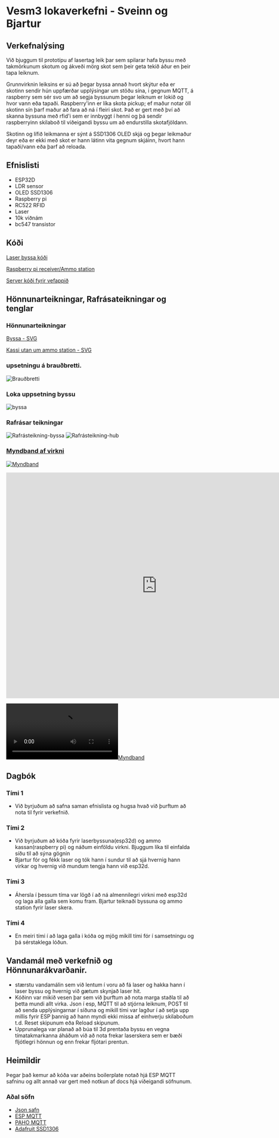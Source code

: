 # Vesm3 lokaverkefni - Sveinn og Bjartur

## Verkefnalýsing

Við bjuggum til prototípu af lasertag leik þar sem spilarar hafa byssu með takmörkunum skotum og ákveði mörg skot sem þeir geta tekið áður en þeir tapa leiknum.

Grunnvirknin leiksins er sú að þegar byssa annað hvort skýtur eða er skotinn sendir hún uppfærðar upplýsingar um stöðu sína, i gegnum MQTT, á raspberry sem sér svo um að segja byssunum þegar leiknum er lokið og hvor vann eða tapaði. Raspberry'inn er líka skota pickup; ef maður notar öll skotinn sín þarf maður að fara að ná í fleiri skot. Það er gert með því að skanna byssuna með rfid'i sem er innbyggt í henni og þá sendir raspberryinn skilaboð til viðeigandi byssu um að endurstilla skotafjöldann. 

Skotinn og lífið leikmanna er sýnt á SSD1306 OLED skjá og þegar leikmaður deyr eða er ekki með skot er hann látinn vita gegnum skjáinn, hvort hann tapaði/vann eða þarf að reloada.


## Efnislisti
- ESP32D
- LDR sensor
- OLED SSD1306
- Raspberry pi 
- RC522 RFID
- Laser
- 10k viðnám
- bc547 transistor

## Kóði
[Laser byssa kóði](https://github.com/sveinnoli/vesm3_lokaverkefni/blob/main/esp32/mqtt_client/mqtt_client.ino)

[Raspberry pi receiver/Ammo station](https://github.com/sveinnoli/vesm3_lokaverkefni/blob/main/lasertag_raspberrypi.py)

[Server kóði fyrir vefappið](https://github.com/sveinnoli/vesm3_lokaverkefni/blob/main/app.py)

## Hönnunarteikningar, Rafrásateikningar og tenglar
### Hönnunarteikningar
[Byssa - SVG](https://github.com/sveinnoli/vesm3_lokaverkefni/blob/main/gun.svg)

[Kassi utan um ammo station - SVG](https://github.com/sveinnoli/vesm3_lokaverkefni/blob/main/amohub.svg)

### upsetningu á brauðbretti.
![Brauðbretti](https://github.com/sveinnoli/vesm3_lokaverkefni/blob/main/myndir_mynbond/grunuppsetning.jpg)

### Loka uppsetning byssu
![byssa](https://github.com/sveinnoli/vesm3_lokaverkefni/blob/main/byssa-uppsettnitg.jpg)

### Rafrásar teikningar
![Rafrásteikning-byssa](https://github.com/sveinnoli/vesm3_lokaverkefni/blob/main/ByssuTenging.svg)
![Rafrásteikning-hub](https://github.com/sveinnoli/vesm3_lokaverkefni/blob/main/amopickupTengingar.svg)


### [Myndband af virkni](https://youtu.be/NeMznGbVOKM)

[![Myndband](https://youtu.be/NeMznGbVOKM)](https://youtu.be/NeMznGbVOKM)

<iframe width="807" height="605" src="https://www.youtube.com/embed/NeMznGbVOKM" title="lasertag virkni." frameborder="0" allow="accelerometer; autoplay; clipboard-write; encrypted-media; gyroscope; picture-in-picture; web-share" allowfullscreen></iframe>

[![Myndband](https://user-images.githubusercontent.com/117899282/222217311-3d43812d-6750-4b7e-945e-cce67de61149.mp4)](https://user-images.githubusercontent.com/117899282/222217311-3d43812d-6750-4b7e-945e-cce67de61149.mp4)

## Dagbók
### Tími 1
- Við byrjuðum að safna saman efnislista og hugsa hvað við þurftum að nota til fyrir verkefnið.
### Tími 2
- Við byrjuðum að kóða fyrir laserbyssuna(esp32d) og ammo kassan(raspberry pi) og náðum einföldu virkni. Bjuggum líka til einfalda síðu til að sýna gögnin
- Bjartur fór og fékk laser og tók hann í sundur til að sjá hvernig hann virkar og hvernig við mundum tengja hann við esp32d.
### Tími 3
- Áhersla í þessum tíma var lögð í að ná almennilegri virkni með esp32d og laga alla galla sem komu fram. Bjartur teiknaði byssuna og ammo station fyrir laser skera.
### Tími 4
- En meiri tími í að laga galla i kóða og mjög mikill tími fór í samsetningu og þá sérstaklega lóðun. 

## Vandamál með verkefnið og Hönnunarákvarðanir.
- stærstu vandamálin sem við lentum í voru að fá laser og hakka hann í laser byssu og hvernig við gætum skynjað laser hit. 
- Kóðinn var mikið vesen þar sem við þurftum að nota marga staðla til að þetta mundi allt virka. Json í esp, MQTT til að stjórna leiknum, POST til að senda upplýsingarnar í síðuna og mikill tími var lagður í að setja upp millis fyrir ESP þannig að hann myndi ekki missa af einhverju skilaboðum t.d. Reset skipunum eða Reload skipunum.
- Upprunalega var planað að búa til 3d prentaða byssu en vegna tímatakmarkanna áháðum við að nota frekar laserskera sem er bæði fljótlegri hönnun og enn frekar fljótari prentun. 


## Heimildir
Þegar það kemur að kóða var aðeins boilerplate notað hjá ESP MQTT safninu og allt annað var gert með notkun af docs hjá viðeigandi söfnunum.


### Aðal söfn
- [Json safn](https://arduinojson.org/)
- [ESP MQTT](https://www.arduino.cc/reference/en/libraries/espmqttclient/)
- [PAHO MQTT](https://pypi.org/project/paho-mqtt/)
- [Adafruit SSD1306](https://github.com/adafruit/Adafruit_SSD1306)
